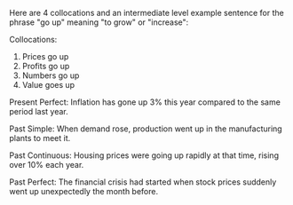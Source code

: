 Here are 4 collocations and an intermediate level example sentence for the phrase "go up" meaning "to grow" or "increase":

Collocations:

1. Prices go up
2. Profits go up
3. Numbers go up
4. Value goes up

Present Perfect: 
Inflation has gone up 3% this year compared to the same period last year.

Past Simple:
When demand rose, production went up in the manufacturing plants to meet it.

Past Continuous:
Housing prices were going up rapidly at that time, rising over 10% each year.

Past Perfect: 
The financial crisis had started when stock prices suddenly went up unexpectedly the month before.